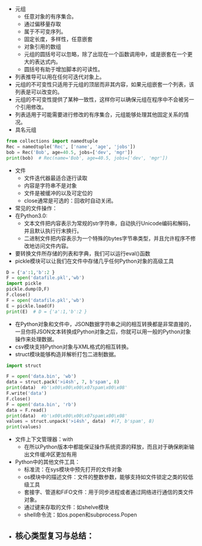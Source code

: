 - 元组 
   - 任意对象的有序集合。
   - 通过偏移量存取
   - 属于不可变序列。
   - 固定长度，多样性，任意嵌套
   - 对象引用的数组
   - 元组的圆括号可以忽略，除了出现在一个函数调用中，或是嵌套在一个更大的表达式内。
   - 圆括号有助于增加脚本的可读性。
- 列表推导可以用在任何可迭代对象上。
- 元组的不可变性只适用于元组的顶层而非其内容，如果元组嵌套一个列表，该列表是可以改变的。
- 元组的不可变性提供了某种一致性，这样你可以确保元组在程序中不会被另一个引用修改。
- 列表适用于可能需要进行修改的有序集合，元组能够处理其他固定关系的情况。
- 具名元组
```python
from collections import namedtuple
Rec = namedtuple('Rec', ['name', 'age', 'jobs'])
bob = Rec('Bob', age=40.5, jobs=['dev', 'mgr'])
print(bob)  # Rec(name='Bob', age=40.5, jobs=['dev', 'mgr'])
```
- 文件
  - 文件迭代器最适合逐行读取
  - 内容是字符串不是对象
  - 文件是被缓冲的以及可定位的
  - close通常是可选的：回收时自动关闭。
- 常见的文件操作：
- 在Python3.0:
  - 文本文件把内容表示为常规的str字符串，自动执行Unicode编码和解码，并且默认执行行末换行。
  - 二进制文件把内容表示为一个特殊的bytes字节串类型，并且允许程序不修改地访问文件内容。
- 要转换文件所存储的列表和字典，我们可以运行eval()函数
- pickle模块可以让我们在文件中存储几乎任何Python对象的高级工具
```python
D = {'a':1,'b':2 }
F = open('datafile.pkl','wb')
import pickle
pickle.dump(D,F)
F.close()
F = open('datafile.pkl','wb')
E = pickle.load(F)
print(E)  # D = {'a':1,'b':2 }
```
- 在Python对象和文件中，JSON数据字符串之间的相互转换都是非常直接的，一旦你将JSON文本转换成Python对象之后，你就可以用一般的Python对象操作来处理数据。
- csv模块支持Python对象与XML格式的相互转换。
- struct模块能够构造并解析打包二进制数据。
```python
import struct

F = open('data.bin', 'wb')
data = struct.pack('>i4sh', 7, b'spam', 8)
print(data)  #b'\x00\x00\x00\x07spam\x00\x08'
F.write('data')
F.close()
F = open('data.bin', 'rb')
data = F.read()
print(data)  #b'\x00\x00\x00\x07spam\x00\x08'
values = struct.unpack('>i4sh', data)  #(7, b'spam', 8)
print(values)
```
- 文件上下文管理器：with
  - 在所以Python版本中都能保证操作系统资源的释放，而且对于确保刷新输出文件缓冲区更加有用
- Python中的其他文件工具：
  - 标准流：在sys模块中预先打开的文件对象
  - os模块中的描述文件：文件的整数参数，能够支持如文件锁定之类的较低级工具
  - 套接字、管道和FiFO文件：用于同步进程或者通过网络进行通信的类文件对象。
  - 通过键来存取的文件：如shelve模块
  - shell命令流：如os.popen和subprocess.Popen
- 核心类型复习与总结：
  - 